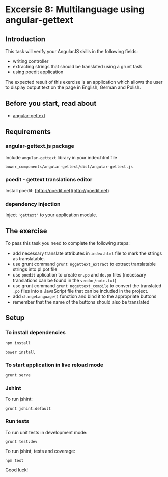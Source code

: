 # Excersie 8: Multilanguage using angular-gettext

## Introduction

This task will verify your AngularJS skills in the following fields:

* writing controller
* extracting strings that should be translated using a grunt task 
* using poedit application

The expected result of this exercise is an application which allows the user to display output text on the page in English, German and Polish.

## Before you start, read about

* [angular-gettext](http://angular-gettext.rocketeer.be)

## Requirements

### angular-gettext.js package
Include `angular-gettext` library in your index.html file

    bower_components/angular-gettext/dist/angular-gettext.js

### poedit - gettext translations editor
Install poedit: [http://poedit.net](http://poedit.net)

### dependency injection
Inject `'gettext'` to your application module.

## The exercise

To pass this task you need to complete the following steps:

* add necessary translate attributes in `index.html` file to mark the strings as translatable.
* use grunt command `grunt nggettext_extract` to extract translatable strings into pl.pot file
* use `poedit` aplication to create `en.po` and `de.po` files (necessary translations can be found in the `vendor/note.txt`)
* use grunt command `grunt nggettext_compile` to convert the translated `.po` files into a JavaScript file that can be included in the project.
* add `changeLanguage()` function and bind it to the appropriate buttons
* remember that the name of the buttons should also be translated

## Setup

### To install dependencies 

    npm install
    
    bower install

### To start application in live reload mode

    grunt serve
    
### Jshint
To run jshint:
    
    grunt jshint:default

### Run tests

To run unit tests in development mode:
    
    grunt test:dev

To run jshint, tests and coverage:

    npm test

Good luck!
